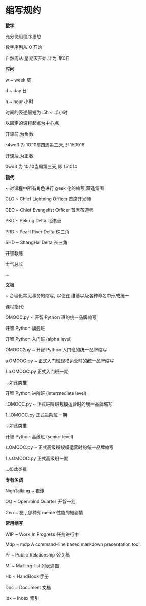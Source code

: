 # 缩写规约

****数字****

充分使用程序思想

数字序列从 0 开始

自然周从 星期天开始,计为 第0日

****时间****

w ~ week 周

d ~ day 日

h ~ hour 小时

时间的表述最短为 .5h ~ 半小时

以固定的课程起点为中心点

开课前,为负数

-4wd3 为 10.10前四周第三天,即 150916

开课后,为正数

0wd3 为 10.10当周第三天,即 151014

****指代****

~ 对课程中所有角色进行 geek 化的缩写,营造氛围



CLO ~ Chief Lightning Officer 首席开光师

CEO ~ Chief Evangelist Officer 首席布道师

PKD ~ Peking Delta 北津唐

PRD ~ Pearl River Delta 珠三角

SHD ~ ShangHai Delta 长三角

开智教练



士气总长

...

****文档****

~ 合理化常见事务的缩写, 以便在 
维基以及各种命名中形成统一



课程指代:

OMOOC.py ~ 开智 Python 班的统一品牌缩写

开智 Python 旗舰班

开智 Python 入门班 (alpha level)



OMOOC2py ~ 开智 Python 入门班的统一品牌缩写

a.OMOOC.py ~ 正式入门班规模运营时的统一品牌缩写

1.a.OMOOC.py 正式入门班一期

...如此类推

开智 Python 进阶班 (intermediate level)

i.OMOOC.py ~ 正式进阶班规模运营时的统一品牌缩写

1.i.OMOOC.py 正式进阶班一期

...如此类推

开智 Python 高级班 (senior level)

s.OMOOC.py ~ 正式高级班规模运营时的统一品牌缩写

1.s.OMOOC.py 正式高级班一期

...如此类推

****专有名词****

NighTalking ~ 夜谭

OQ ~ Openmind Quarter 开智一刻

Gen ~ 梗 , 那种有 meme 性能的短剧情

****常用缩写****

WIP ~ Work In Progress 任务进行中

Mdp ~ mdp A command-line based markdown 
presentation tool.

Pr ~ Public Relationship 公关稿

Ml ~ Mailling-list 列表通告

Hb ~ HandBook 手册

Doc ~ Document 文档

Idx ~ Index 索引